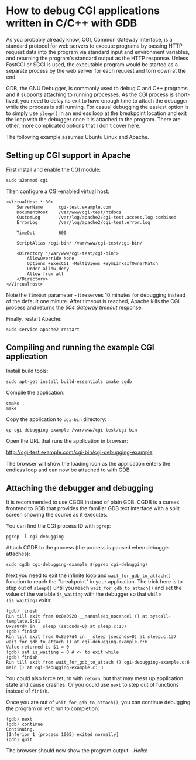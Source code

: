 # How to debug CGI applications written in C/C++ with GDB

As you probably already know, CGI, Common Gateway Interface, is a standard
protocol for web servers to execute programs by passing HTTP request data into
the program via standard input and environment variables, and returning the
program's standard output as the HTTP response. Unless FastCGI or SCGI is used,
the executable program would be started as a separate process by the web server
for each request and torn down at the end.

GDB, the GNU Debugger, is commonly used to debug C and C++ programs and it
supports attaching to running processes. As the CGI process is short-lived, you
need to delay its exit to have enough time to attach the debugger while the
process is still running. For casual debugging the easiest option is to simply
use `sleep()` in an endless loop at the breakpoint location and exit the loop
with the debugger once it is attached to the program. There are other, more
complicated options that I don't cover here.

The following example assumes Ubuntu Linux and Apache.

## Setting up CGI support in Apache

First install and enable the CGI module:

    sudo a2enmod cgi

Then configure a CGI-enabled virtual host:

    <VirtualHost *:80>
        ServerName      cgi-test.example.com
        DocumentRoot    /var/www/cgi-test/htdocs
        CustomLog       /var/log/apache2/cgi-test.access.log combined
        ErrorLog        /var/log/apache2/cgi-test.error.log

        TimeOut         600

        ScriptAlias /cgi-bin/ /var/www/cgi-test/cgi-bin/

        <Directory "/var/www/cgi-test/cgi-bin">
            AllowOverride None
            Options +ExecCGI -MultiViews +SymLinksIfOwnerMatch
            Order allow,deny
            Allow from all
        </Directory>
    </VirtualHost>

Note the `TimeOut` parameter - it reserves 10 minutes for debugging instead of
the default one minute. After timeout is reached, Apache kills the CGI process
and returns the *504 Gateway timeout* response.

Finally, restart Apache:

    sudo service apache2 restart

## Compiling and running the example CGI application

Install build tools:

    sudo apt-get install build-essentials cmake cgdb

Compile the application:

    cmake .
    make

Copy the application to `cgi-bin` directory:

    cp cgi-debugging-example /var/www/cgi-test/cgi-bin

Open the URL that runs the application in browser:

<http://cgi-test.example.com/cgi-bin/cgi-debugging-example>

The browser will show the loading icon as the application enters the endless
loop and can now be attached to with GDB.

## Attaching the debugger and debugging

It is recommended to use CGDB instead of plain GDB. CGDB is a curses frontend
to GDB that provides the familiar GDB text interface with a split screen
showing the source as it executes.

You can find the CGI process ID with `pgrep`:

    pgrep -l cgi-debugging

Attach CGDB to the process (the process is paused when debugger attaches):

    sudo cgdb cgi-debugging-example $(pgrep cgi-debugging)

Next you need to exit the infinite loop and `wait_for_gdb_to_attach()` function
to reach the "breakpoint" in your application. The trick here is to step out of
`sleep()` until you reach `wait_for_gdb_to_attach()` and set the value of the
variable `is_waiting` with the debugger so that `while (is_waiting)` exits:

    (gdb) finish
    Run till exit from 0x8a0920 __nanosleep_nocancel () at syscall-template.S:81
    0x8a07d4 in __sleep (seconds=0) at sleep.c:137
    (gdb) finish
    Run till exit from 0x8a07d4 in __sleep (seconds=0) at sleep.c:137
    wait_for_gdb_to_attach () at cgi-debugging-example.c:6
    Value returned is $1 = 0
    (gdb) set is_waiting = 0 # <- to exit while
    (gdb) finish
    Run till exit from wait_for_gdb_to_attach () cgi-debugging-example.c:6
    main () at cgi-debugging-example.c:13

You could also force return with `return`, but that may mess up application
state and cause crashes. Or you could use `next` to step out of functions
instead of `finish`.

Once you are out of `wait_for_gdb_to_attach()`, you can continue debugging the
program or let it run to completion:

    (gdb) next
    (gdb) continue
    Continuing.
    [Inferior 1 (process 1005) exited normally]
    (gdb) quit

The browser should now show the program output - *Hello!*

